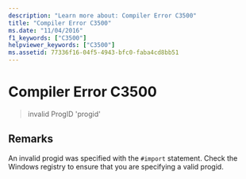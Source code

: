 ```yaml
---
description: "Learn more about: Compiler Error C3500"
title: "Compiler Error C3500"
ms.date: "11/04/2016"
f1_keywords: ["C3500"]
helpviewer_keywords: ["C3500"]
ms.assetid: 77336f16-04f5-4943-bfc0-faba4cd8bb51
---
```

# Compiler Error C3500

> invalid ProgID 'progid'

## Remarks

An invalid progid was specified with the `#import` statement. Check the Windows registry to ensure that you are specifying a valid progid.
